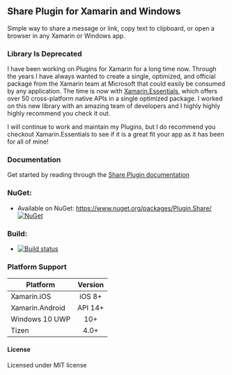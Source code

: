 ﻿## Share Plugin for Xamarin and Windows

Simple way to share a message or link, copy text to clipboard, or open a browser in any Xamarin or Windows app.

### Library Is Deprecated

I have been working on Plugins for Xamarin for a long time now. Through the years I have always wanted to create a single, optimized, and official package from the Xamarin team at Microsoft that could easily be consumed by any application. The time is now with [Xamarin.Essentials](https://docs.microsoft.com/xamarin/essentials/index?WT.mc_id=docs-github-jamont), which offers over 50 cross-platform native APIs in a single optimized package. I worked on this new library with an amazing team of developers and I highly highly highly recommend you check it out.

I will continue to work and maintain my Plugins, but I do recommend you checkout Xamarin.Essentials to see if it is a great fit your app as it has been for all of mine!


### Documentation

Get started by reading through the [Share Plugin documentation](docs)

### NuGet:
* Available on NuGet: https://www.nuget.org/packages/Plugin.Share/ [![NuGet](https://img.shields.io/nuget/v/Plugin.Share.svg?label=NuGet)](https://www.nuget.org/packages/Plugin.Share/)


### Build:
* [![Build status](https://ci.appveyor.com/api/projects/status/xuonj5weexcjk6g9?svg=true)](https://ci.appveyor.com/project/JamesMontemagno/shareplugin)


### Platform Support

|Platform|Version|
| ------------------- | :------------------: |
|Xamarin.iOS|iOS 8+|
|Xamarin.Android|API 14+|
|Windows 10 UWP|10+|
|Tizen|4.0+|

#### License
Licensed under MIT license
